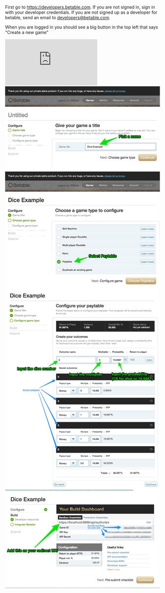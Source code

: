 First go to https://developers.betable.com. If you are not signed in, sign in with your developer credentials. If you are not signed up as a developer for betable, send an email to [developers@betable.com](mailto:developers@betable.com?Subject=Request%20for%20a%20Betable%20XHR%20developer%20account%20&Body=Tell%20us%20a%20little%20bit%20about%20yourself%20and%20why%20you%20want%20to%20become%20a%20betable%20developer).

When you are logged in you should see a big button in the top left that says "Create a new game"

![](https://github.com/betable/betable-canvas-sdk/blob/master/example/images/StepA.md)
![](https://github.com/betable/betable-canvas-sdk/blob/master/example/images/StepB.png)
![](https://github.com/betable/betable-canvas-sdk/blob/master/example/images/StepC.png)
![](https://github.com/betable/betable-canvas-sdk/blob/master/example/images/StepD.png)
![](https://github.com/betable/betable-canvas-sdk/blob/master/example/images/StepE.png)


